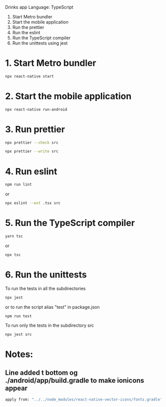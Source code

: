 Drinks app
Language: TypeScript

1. Start Metro bundler
2. Start the mobile application
3. Run the prettier
4. Run the eslint
5. Run the TypeScript compiler
6. Run the unittests using jest

# 1. Start Metro bundler

```bash
npx react-native start
```

# 2. Start the mobile application

```bash
npx react-native run-android
```

# 3. Run prettier

```bash
npx prettier --check src
```

```bash
npx prettier --write src
```

# 4. Run eslint

```bash
npm run lint
```

or 

```bash
npx eslint --ext .tsx src
```

# 5. Run the TypeScript compiler

```bash
yarn tsc 
```

or

```bash
npx tsc 
```

# 6. Run the unittests

To run the tests in all the subdirectories

```bash
npx jest
```

or to run the script alias "test" in package.json

```bash
npm run test
```

To run only the tests in the subdirectory src

```bash
npx jest src
```


# Notes:

## Line added t bottom og ./android/app/build.gradle to make ionicons appear

```bash
apply from: "../../node_modules/react-native-vector-icons/fonts.gradle"
```

